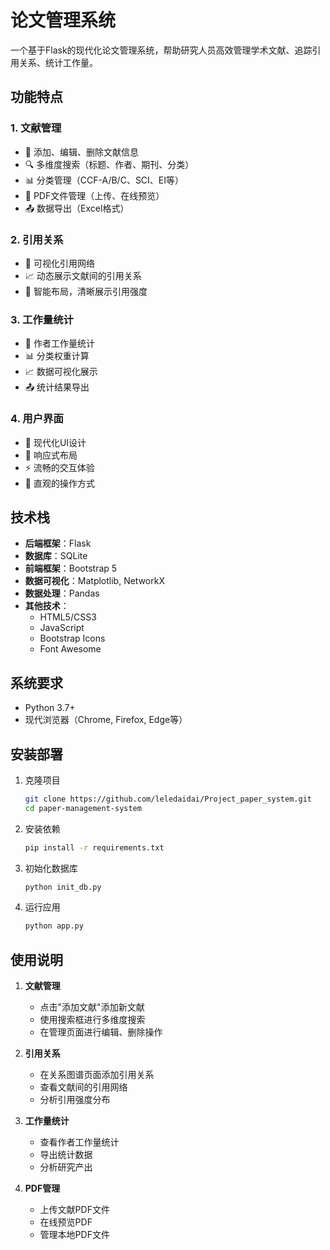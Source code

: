 # 论文管理系统

一个基于Flask的现代化论文管理系统，帮助研究人员高效管理学术文献、追踪引用关系、统计工作量。

## 功能特点

### 1. 文献管理

- 📝 添加、编辑、删除文献信息
- 🔍 多维度搜索（标题、作者、期刊、分类）
- 📊 分类管理（CCF-A/B/C、SCI、EI等）
- 📑 PDF文件管理（上传、在线预览）
- 📤 数据导出（Excel格式）

### 2. 引用关系

- 🔗 可视化引用网络
- 📈 动态展示文献间的引用关系
- 🎨 智能布局，清晰展示引用强度

### 3. 工作量统计

- 👥 作者工作量统计
- 📊 分类权重计算
- 📈 数据可视化展示
- 📤 统计结果导出

### 4. 用户界面

- 🎨 现代化UI设计
- 📱 响应式布局
- ⚡ 流畅的交互体验
- 🎯 直观的操作方式

## 技术栈

- **后端框架**：Flask
- **数据库**：SQLite
- **前端框架**：Bootstrap 5
- **数据可视化**：Matplotlib, NetworkX
- **数据处理**：Pandas
- **其他技术**：
  - HTML5/CSS3
  - JavaScript
  - Bootstrap Icons
  - Font Awesome

## 系统要求

- Python 3.7+
- 现代浏览器（Chrome, Firefox, Edge等）

## 安装部署

1. 克隆项目
   
   ```bash
   git clone https://github.com/leledaidai/Project_paper_system.git
   cd paper-management-system
   ```

2. 安装依赖
   
   ```bash
   pip install -r requirements.txt
   ```

3. 初始化数据库
   
   ```bash
   python init_db.py
   ```

4. 运行应用
   
   ```bash
   python app.py
   ```

## 使用说明

1. **文献管理**
   
   - 点击"添加文献"添加新文献
   - 使用搜索框进行多维度搜索
   - 在管理页面进行编辑、删除操作

2. **引用关系**
   
   - 在关系图谱页面添加引用关系
   - 查看文献间的引用网络
   - 分析引用强度分布

3. **工作量统计**
   
   - 查看作者工作量统计
   - 导出统计数据
   - 分析研究产出

4. **PDF管理**
   
   - 上传文献PDF文件
   - 在线预览PDF
   - 管理本地PDF文件
